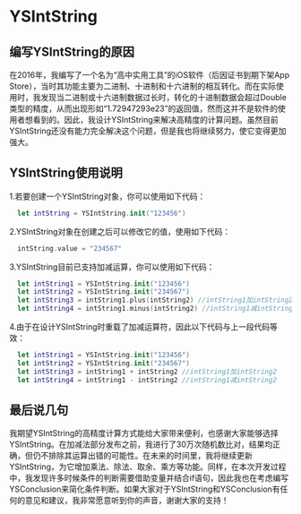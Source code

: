 # YSIntString
## 编写YSIntString的原因
在2016年，我编写了一个名为“高中实用工具”的iOS软件（后因证书到期下架App Store），当时其功能主要为二进制、十进制和十六进制的相互转化。而在实际使用时，我发现当二进制或十六进制数据过长时，转化的十进制数据会超过Double类型的精度，从而出现形如“1.72947293e23”的返回值，然而这并不是软件的使用者想看到的。因此，我设计YSIntString来解决高精度的计算问题。虽然目前YSIntString还没有能力完全解决这个问题，但是我也将继续努力，使它变得更加强大。

## YSIntString使用说明
1.若要创建一个YSIntString对象，你可以使用如下代码：
```Swift
  let intString = YSIntString.init("123456")
```
2.YSIntString对象在创建之后可以修改它的值，使用如下代码：
```Swift
  intString.value = "234567"
```
3.YSIntString目前已支持加减运算，你可以使用如下代码：
```Swift
  let intString1 = YSIntString.init("123456")
  let intString2 = YSIntString.init("234567")
  let intString3 = intString1.plus(intString2) //intString1加intString2
  let intString4 = intString1.minus(intString2) //intString1减intString2
```
4.由于在设计YSIntString时重载了加减运算符，因此以下代码与上一段代码等效：
```Swift
  let intString1 = YSIntString.init("123456")
  let intString2 = YSIntString.init("234567")
  let intString3 = intString1 + intString2 //intString1加intString2
  let intString4 = intString1 - intString2 //intString1减intString2
```

## 最后说几句
我期望YSIntString的高精度计算方式能给大家带来便利，也感谢大家能够选择YSIntString。在加减法部分发布之前，我进行了30万次随机数比对，结果均正确，但仍不排除其运算出错的可能性。在未来的时间里，我将继续更新YSIntString，为它增加乘法、除法、取余、乘方等功能。同样，在本次开发过程中，我发现许多时候条件的判断需要借助变量并结合if语句，因此我也在考虑编写YSConclusion来简化条件判断。如果大家对于YSIntString和YSConclusion有任何的意见和建议，我非常愿意听到你的声音，谢谢大家的支持！
